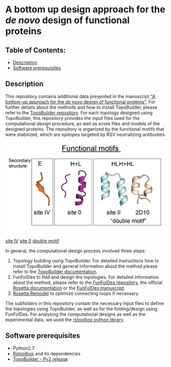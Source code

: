 # A bottom up design approach for the *de novo* design of functional proteins
## Table of Contents: 
- [Description](#description)
- [Software prerequisites](#software_prerequisites)
   
## Description
This repository contains additional data presented in the manuscript ["A bottom-up approach for the *de novo* design of functional proteins"](link). For further details about the methods and how to install TopoBuilder, please refer to the [TopoBuilder repository](https://github.com/LPDI-EPFL/topobuilder/tree/releasepy2). For each topology designed using TopoBuilder, this repository provides the input files used for the computational design procedure, as well as score files and models of the designed proteins. 
The repository is organized by the functional motifs that were stabilized, which are epitopes targeted by RSV neutralizing antibodies. 

![](./motifs.png)

[site IV](./siteIV)                                        [site 0](./site0)                    [double motif](./double_motif)


In general, the computational design process involved three steps: 
1) Topology building using TopoBuilder. For detailed instructions how to install TopoBuilder and general information about the method please refer to the [TopoBuilder documentation](https://github.com/LPDI-EPFL/topobuilder/tree/releasepy2). 
2) FunFolDes to fold and design the topologies. For detailed information about the method, please refer to the [FunFolDes repository](https://github.com/LPDI-EPFL/FunFolDesData), the official [Rosetta documentation](https://www.rosettacommons.org/docs/latest/scripting_documentation/RosettaScripts/composite_protocols/fold_from_loops/FunFolDes) or the [FunFolDes manuscript](https://doi.org/10.1371/journal.pcbi.1006623). 
3) [Rosetta Remodel](https://www.rosettacommons.org/docs/latest/application_documentation/design/Remodel) to optimize connecting loops if necessary.

The subfolders in this repository contain the necessary input files to define the topologies using TopoBuilder, as well as for the folding/design using FunFolDes. For analysing the computational designs as well as the experimental data, we used the [rstoolbox python library](https://doi.org/10.1186/s12859-019-2796-3). 


## Software prerequisites
- Python2.7 
- [Rstoolbox](https://doi.org/10.1186/s12859-019-2796-3) and its dependencies
- [TopoBuilder - Py2 release](https://github.com/LPDI-EPFL/topobuilder/tree/releasepy2)

